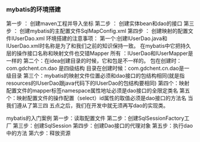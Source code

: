 ### mybatis的环境搭建
第一步 ： 创建maven工程并导入坐标
第二步 ： 创建实体bean和dao的接口
第三步 ： 创建mybatis的主配置文件SqlMapConfig.xml
第四步 ： 创建映射的配置文件IUserDao.xml
环境搭建的注意事项：
第一个:创建IUserDao.java和IUserDao.xml时名称是为了和我们之前的知识保持一致。
在mybatis中它把持久层的操作接口名称和映射文件也交错Mapper
所有 ：IUserDao和IUserMapper是一样的
第二个：在idea创建目录的时候，它和包是不一样的。
包在创建时：com.gdchent.cn.dao 是四级结构
目录在创建时候：com.gdchent.cn.dao是一级目录
第三个：mybatis的映射文件位置必须和dao接口的包结构相同(就是指resources的IUserDao跟java代码下的IUserDao的包结构要相同)
第四个：映射配置文件的mapper标签namespace属性地址必须是dao接口的全限定类名
第五个：映射配置文件的操作配置（select）id属性的取值必须是dao接口的方法名
当我们遵从了第三四 五点之后，我们在开发中就无须再写dao的实现类。

mybatis的入门案例
第一步：读取配置文件
第二步：创建SqlSessionFactory工厂
第三步：创建SqlSession
第四步：创建Dao接口的代理对象
第五步：执行dao中的方法
第六步：释放资源
